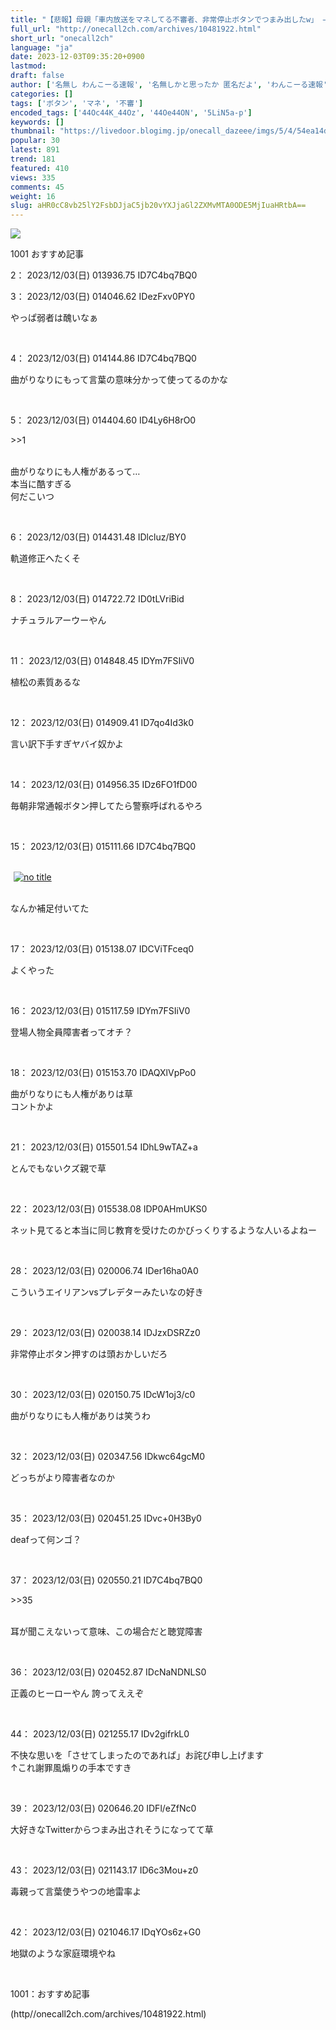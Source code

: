 ```yaml
---
title: "【悲報】母親「車内放送をマネしてる不審者、非常停止ボタンでつまみ出したw」 → 障害者疑惑浮上で炎上し謝罪へｗｗｗｗｗ "
full_url: "http://onecall2ch.com/archives/10481922.html"
short_url: "onecall2ch"
language: "ja"
date: 2023-12-03T09:35:20+0900
lastmod: 
draft: false
author: ['名無し わんこーる速報', '名無しかと思ったか 匿名だよ', 'わんこーる速報']
categories: []
tags: ['ボタン', 'マネ', '不審']
encoded_tags: ['44Oc44K_44Oz', '44Oe44ON', '5LiN5a-p']
keywords: []
thumbnail: "https://livedoor.blogimg.jp/onecall_dazeee/imgs/5/4/54ea14d0-s.jpg"
popular: 30
latest: 891
trend: 181
featured: 410
views: 335
comments: 45
weight: 16
slug: aHR0cC8vb25lY2FsbDJjaC5jb20vYXJjaGl2ZXMvMTA0ODE5MjIuaHRtbA==
---
```


![](https://livedoor.blogimg.jp/onecall_dazeee/imgs/5/4/54ea14d0-s.jpg)

<div> <p class='name2'> 1001 おすすめ記事</p> <p class='name2'>2： 2023/12/03(日) 013936.75 ID7C4bq7BQ0</p><p class='name2'>3： 2023/12/03(日) 014046.62 IDezFxv0PY0</p><p class='onecall'> やっぱ弱者は醜いなぁ <br></p><br> <p class='name2'>4： 2023/12/03(日) 014144.86 ID7C4bq7BQ0</p><p class='onecall'> 曲がりなりにもって言葉の意味分かって使ってるのかな <br></p><br> <p class='name2'>5： 2023/12/03(日) 014404.60 ID4Ly6H8rO0</p><p class='onecall'> <p class='anchor'>>>1</p> <br> 曲がりなりにも人権があるって… <br> 本当に酷すぎる <br> 何だこいつ <br></p><br> <p class='name2'>6： 2023/12/03(日) 014431.48 IDlcluz/BY0</p><p class='onecall'> 軌道修正へたくそ <br></p><br> <p class='name2'>8： 2023/12/03(日) 014722.72 ID0tLVriBid</p><p class='onecall'> ナチュラルアーウーやん <br></p><br> <p class='name2'>11： 2023/12/03(日) 014848.45 IDYm7FSIiV0</p><p class='onecall'> 植松の素質あるな <br></p><br> <p class='name2'>12： 2023/12/03(日) 014909.41 ID7qo4Id3k0</p><p class='onecall'> 言い訳下手すぎヤバイ奴かよ <br></p><br> <p class='name2'>14： 2023/12/03(日) 014956.35 IDz6FO1fD00</p><p class='onecall'> 毎朝非常通報ボタン押してたら警察呼ばれるやろ <br></p><br> <p class='name2'>15： 2023/12/03(日) 015111.66 ID7C4bq7BQ0</p><br> <a target='_blank' href='https//livedoor.blogimg.jp/onecall_dazeee/imgs/c/4/c40d0a11.jpg'><img hspace='5' border='0' class='image pict' alt='no title' src='https//livedoor.blogimg.jp/onecall_dazeee/imgs/c/4/c40d0a11-s.jpg'></a><br> <br><p>なんか補足付いてた</p><br> <p class='name2'>17： 2023/12/03(日) 015138.07 IDCViTFceq0</p><p class='onecall'> よくやった <br></p><br> <p class='name2'>16： 2023/12/03(日) 015117.59 IDYm7FSIiV0</p><p class='onecall'> 登場人物全員障害者ってオチ？ <br></p><br> <p class='name2'>18： 2023/12/03(日) 015153.70 IDAQXlVpPo0</p><p class='onecall'> 曲がりなりにも人権がありは草 <br> コントかよ <br></p><br> <p class='name2'>21： 2023/12/03(日) 015501.54 IDhL9wTAZ+a</p><p class='onecall'> とんでもないクズ親で草 <br></p><br> <p class='name2'>22： 2023/12/03(日) 015538.08 IDP0AHmUKS0</p><p class='onecall'> ネット見てると本当に同じ教育を受けたのかびっくりするような人いるよねー <br></p><br> <p class='name2'>28： 2023/12/03(日) 020006.74 IDer16ha0A0</p><p class='onecall'> こういうエイリアンvsプレデターみたいなの好き <br></p><br> <p class='name2'>29： 2023/12/03(日) 020038.14 IDJzxDSRZz0</p><p class='onecall'> 非常停止ボタン押すのは頭おかしいだろ <br></p><br> <p class='name2'>30： 2023/12/03(日) 020150.75 IDcW1oj3/c0</p><p class='onecall'> 曲がりなりにも人権がありは笑うわ <br></p><br> <p class='name2'>32： 2023/12/03(日) 020347.56 IDkwc64gcM0</p><p class='onecall'> どっちがより障害者なのか <br></p><br> <p class='name2'>35： 2023/12/03(日) 020451.25 IDvc+0H3By0</p><p class='onecall'> deafって何ンゴ？ <br></p><br> <p class='name2'>37： 2023/12/03(日) 020550.21 ID7C4bq7BQ0</p><p class='onecall'> <p class='anchor'>>>35</p> <br> 耳が聞こえないって意味、この場合だと聴覚障害 <br></p><br> <p class='name2'>36： 2023/12/03(日) 020452.87 IDcNaNDNLS0</p><p class='onecall'> 正義のヒーローやん 誇ってええぞ <br></p><br> <p class='name2'>44： 2023/12/03(日) 021255.17 IDv2gifrkL0</p><p class='onecall'> 不快な思いを「させてしまったのであれば」お詫び申し上げます <br> ↑これ謝罪風煽りの手本ですき <br></p><br> <p class='name2'>39： 2023/12/03(日) 020646.20 IDFl/eZfNc0</p><p class='onecall'> 大好きなTwitterからつまみ出されそうになってて草 <br></p><br> <p class='name2'>43： 2023/12/03(日) 021143.17 ID6c3Mou+z0</p><p class='onecall'> 毒親って言葉使うやつの地雷率よ <br></p><br> <p class='name2'>42： 2023/12/03(日) 021046.17 IDqYOs6z+G0</p><p class='onecall'> 地獄のような家庭環境やね <br></p><br> <p class='name2'>1001：おすすめ記事</p> </div>

(http//onecall2ch.com/archives/10481922.html)
